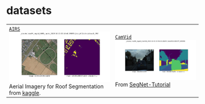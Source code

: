 # datasets

|   |   |
| --- | --- |
| [`AIRS`](./ingest/AIRS.md) [![image](../../assets/christchurch_397.png)](./ingest/AIRS.md) Aerial Imagery for Roof Segmentation from [kaggle](https://www.kaggle.com/datasets/atilol/aerialimageryforroofsegmentation). | [`CamVid`](./ingest/CamVid.md) [![image](../../assets/0001TP_009390.png)](./ingest/CamVid.md) From [SegNet-Tutorial](https://github.com/alexgkendall/SegNet-Tutorial) |

